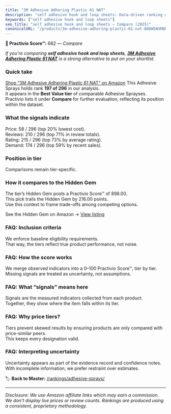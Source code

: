 ```yaml
---
title: "3M Adhesive Adhering Plastic 61 NAT"
description: "self adhesive hook and loop sheets: Data-driven ranking using the Practivio Score™. Positioned by quality, value, demand, findability, momentum."
keywords: ["self adhesive hook and loop sheets"]
seo_title: "self adhesive hook and loop sheets — Compare (2025)"
canonicalURL: "/products/3m-adhesive-adhering-plastic-61-nat-B0DW5NXMQR/"
---
```


**🛒 Practivio Score™:** 682 — _Compare_


*If you're comparing **self adhesive hook and loop sheets**, **[3M Adhesive Adhering Plastic 61 NAT](https://www.amazon.com/dp/B0DW5NXMQR?tag=practivio-20)** is a strong alternative to put on your shortlist.*
### Quick take
[Shop “3M Adhesive Adhering Plastic 61 NAT” on Amazon](https://www.amazon.com/dp/B0DW5NXMQR?tag=practivio-20)
This Adhesive Sprays holds rank **197 of 296** in our analysis.  
It appears in the **Best Value tier** of comparable Adhesive Sprayses.  
Practivio lists it under **Compare** for further evaluation, reflecting its position within the dataset.

### What the signals indicate
Price: 58 / 296 (top 20% lowest cost).  
Reviews: 210 / 296 (top 71% in review totals).  
Rating: 215 / 296 (top 73% by average rating).  
Demand: 174 / 296 (top 59% by recent sales).

### Position in tier
Comparisons remain tier-specific.

### How it compares to the Hidden Gem
The tier’s Hidden Gem posts a Practivio Score™ of 898.00.  
This pick trails the Hidden Gem by 216.00 points.  
Use this context to frame trade-offs among competing options.  

See the Hidden Gem on Amazon → [View listing](https://www.amazon.com/dp/B08QSKYTBB?tag=practivio-20)

### FAQ: Inclusion criteria
We enforce baseline eligibility requirements.  
That way, the tiers reflect true product performance, not noise.

### FAQ: How the score works
We merge observed indicators into a 0–100 Practivio Score™, tier by tier.  
Missing signals are treated as uncertainty, not assumptions.

### FAQ: What “signals” means here
Signals are the measured indicators collected from each product.  
Together, they show where the item falls within its tier.

### FAQ: Why price tiers?
Tiers prevent skewed results by ensuring products are only compared with price-similar peers.  
This keeps every designation valid.

### FAQ: Interpreting uncertainty
Uncertainty appears as part of the evidence record and confidence notes.  
With incomplete information, we prefer restraint over estimates.

<!-- Missing template for Compare/CompareWithinPriceClass -->


🏷️ **Back to Master:** [/rankings/adhesive-sprays/](/rankings/adhesive-sprays/)

---
_Disclosure: We use Amazon affiliate links which may earn a commission. We don’t display live prices or review counts. Rankings are produced using a consistent, proprietary methodology._
